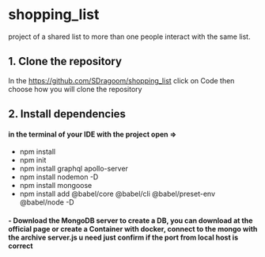 # shopping_list

project of a shared list to more than one people interact with the same list.

## 1. Clone the repository

In the https://github.com/SDragoom/shopping_list click on Code then choose how you will clone the repository

## 2. Install dependencies

#### in the terminal of your IDE with the project open =>

- npm install
- npm init
- npm install graphql apollo-server
- npm install nodemon -D
- npm install mongoose
- npm install add @babel/core @babel/cli @babel/preset-env @babel/node -D

#### - Download the MongoDB server to create a DB, you can download at the official page or create a Container with docker, connect to the mongo with the archive server.js u need just confirm if the port from local host is correct 
